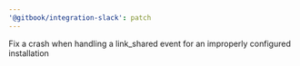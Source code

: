 ```yaml
---
'@gitbook/integration-slack': patch
---
```


Fix a crash when handling a link_shared event for an improperly configured installation
